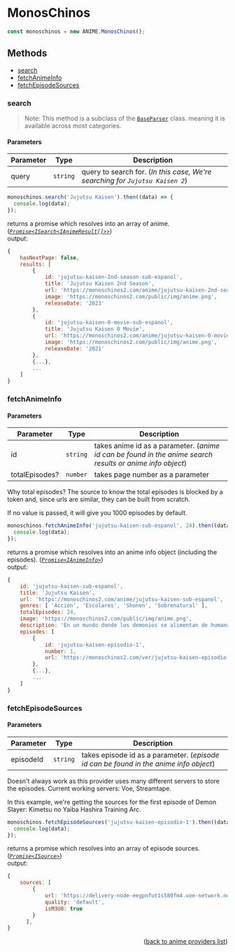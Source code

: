 <h1>MonosChinos</h1>

```ts
const monoschinos = new ANIME.MonosChinos();
```

<h2>Methods</h2>

- [search](#search)
- [fetchAnimeInfo](#fetchanimeinfo)
- [fetchEpisodeSources](#fetchepisodesources)

### search

> Note: This method is a subclass of the [`BaseParser`](https://github.com/consumet/extensions/blob/master/src/models/base-parser.ts) class. meaning it is available across most categories.

<h4>Parameters</h4>

| Parameter | Type     | Description                                                                   |
| --------- | -------- | ----------------------------------------------------------------------------- |
| query     | `string` | query to search for. (_In this case, We're searching for `Jujutsu Kaisen 2`_) |

```ts
monoschinos.search('Jujutsu Kaisen').then((data) => {
  console.log(data);
});
```

returns a promise which resolves into an array of anime. (_[`Promise<ISearch<IAnimeResult[]>>`](https://github.com/consumet/extensions/blob/master/src/models/types.ts#L13-L26)_)\
output:

```js
{
    hasNextPage: false,
    results: [
        {
            id: 'jujutsu-kaisen-2nd-season-sub-espanol',
            title: 'Jujutsu Kaisen 2nd Season',
            url: 'https://monoschinos2.com/anime/jujutsu-kaisen-2nd-season-sub-espanol',
            image: 'https://monoschinos2.com/public/img/anime.png',
            releaseDate: '2023'
        },
        {
            id: 'jujutsu-kaisen-0-movie-sub-espanol',
            title: 'Jujutsu Kaisen 0 Movie',
            url: 'https://monoschinos2.com/anime/jujutsu-kaisen-0-movie-sub-espanol',
            image: 'https://monoschinos2.com/public/img/anime.png',
            releaseDate: '2021'
        },
        {...},
        ...
    ]
}
```

### fetchAnimeInfo

<h4>Parameters</h4>

| Parameter      | Type     | Description                                                                                               |
| -------------- | -------- | --------------------------------------------------------------------------------------------------------- |
| id             | `string` | takes anime id as a parameter. (_anime id can be found in the anime search results or anime info object_) |
| totalEpisodes? | `number` | takes page number as a parameter                                                                          |

Why total episodes? The source to know the total episodes is blocked by a token and,
since urls are similar, they can be built from scratch.

If no value is passed, it will give you 1000 episodes by default.

```ts
monoschinos.fetchAnimeInfo('jujutsu-kaisen-sub-espanol', 24).then((data) => {
  console.log(data);
});
```

returns a promise which resolves into an anime info object (including the episodes). (_[`Promise<IAnimeInfo>`](https://github.com/consumet/extensions/blob/master/src/models/types.ts#L28-L42)_)\
output:

```js
{
    id: 'jujutsu-kaisen-sub-espanol',
    title: 'Jujutsu Kaisen',
    url: 'https://monoschinos2.com/anime/jujutsu-kaisen-sub-espanol',
    genres: [ 'Acción', 'Escolares', 'Shonen', 'Sobrenatural' ],
    totalEpisodes: 24,
    image: 'https://monoschinos2.com/public/img/anime.png',
    description: 'En un mundo donde los demonios se alimentan de humanos desprevenidos fragmentos del legendario y temido demonio Ryoumen Sukuna....',
    episodes: [
        {
            id: 'jujutsu-kaisen-episodio-1',
            number: 1,
            url: 'https://monoschinos2.com/ver/jujutsu-kaisen-episodio-1'
        },
        {...},
        ...
    ]
}
```

### fetchEpisodeSources

<h4>Parameters</h4>

| Parameter | Type     | Description                                                                           |
| --------- | -------- | ------------------------------------------------------------------------------------- |
| episodeId | `string` | takes episode id as a parameter. (_episode id can be found in the anime info object_) |

Doesn't always work as this provider uses many different servers to store the episodes.
Current working servers: Voe, Streamtape.

In this example, we're getting the sources for the first episode of Demon Slayer: Kimetsu no Yaiba Hashira Training Arc.

```ts
monoschinos.fetchEpisodeSources('jujutsu-kaisen-episodio-1').then((data) => {
  console.log(data);
});
```

returns a promise which resolves into an array of episode sources. (_[`Promise<ISource>`](https://github.com/consumet/extensions/blob/master/src/models/types.ts#L210-L214)_)\
output:

```js
{
    sources: [
        {
            url: 'https://delivery-node-eegpnfut1s580fm4.voe-network.net/engine/hls2/01/11290/adyowzavymfa_,n,.urlset/master.m3u8?t=HvPh3pTk4ZpCEDbOBT62tYjoLACrObb2p9IXPeAp1fU&s=1728306400&e=14400&f=56451279&node=delivery-node-eegpnfut1s580fm4.voe-network.net&i=150.214&sp=2500&asn=198096',
            quality: 'default',
            isM3U8: true
        }
      ],
}
```

<p align="end">(<a href="https://github.com/consumet/extensions/blob/master/docs/guides/anime.md#">back to anime providers list</a>)</p>
